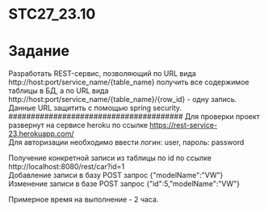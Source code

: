 # STC27_23.10
# Задание
Разработать REST-сервис, позволяющий по URL вида
http://host:port/service_name/{table_name} получить все содержимое таблицы в БД, а по
URL вида http://host:port/service_name/{table_name}/{row_id} - одну запись. Данные URL
защитить с помощью spring security.<br>
#######################################
Для проверки проект развернут на сервисе heroku по ссылке https://rest-service-23.herokuapp.com/<br>
Для авторизации необходимо ввести логин: user, пароль: password<br>

Получение конкретной записи из таблицы по id по ссылке http://localhost:8080/rest/car?id=1 <br>
Добавление записи в базу POST запрос {"modelName":"VW"}<br>
Изменение записи в базе POST запрос {"id":5,"modelName":"VW"}<br>

Примерное время на выполнение - 2 часа.
